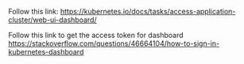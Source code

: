 Follow this link:
https://kubernetes.io/docs/tasks/access-application-cluster/web-ui-dashboard/

Follow this link to get the access token for dashboard
https://stackoverflow.com/questions/46664104/how-to-sign-in-kubernetes-dashboard


